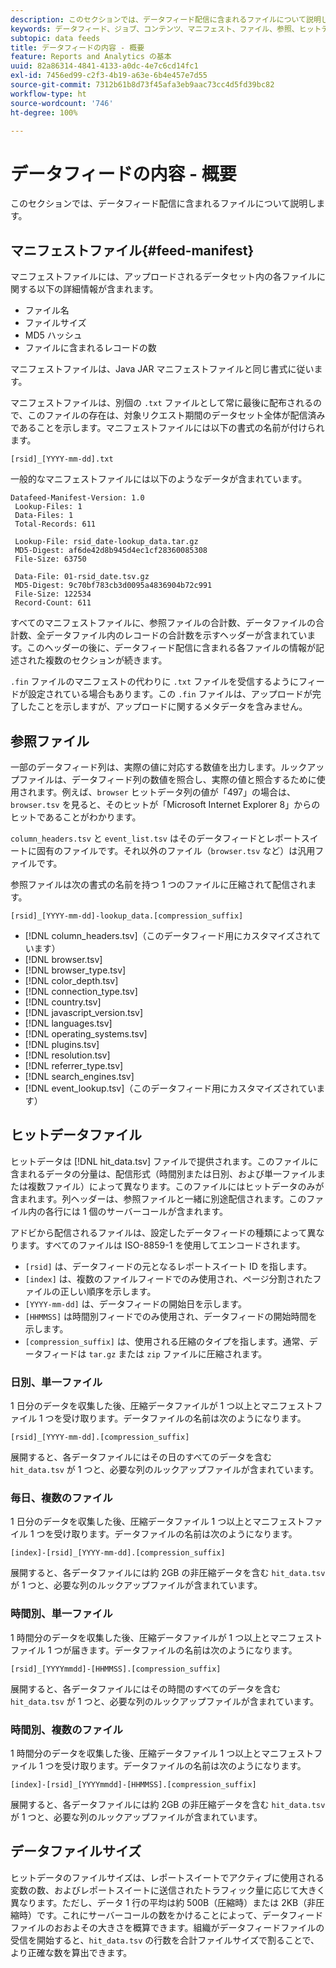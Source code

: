 ```yaml
---
description: このセクションでは、データフィード配信に含まれるファイルについて説明します。
keywords: データフィード、ジョブ、コンテンツ、マニフェスト、ファイル、参照、ヒットデータ、配信コンテンツ
subtopic: data feeds
title: データフィードの内容 - 概要
feature: Reports and Analytics の基本
uuid: 82a86314-4841-4133-a0dc-4e7c6cd14fc1
exl-id: 7456ed99-c2f3-4b19-a63e-6b4e457e7d55
source-git-commit: 7312b61b8d73f45afa3eb9aac73cc4d5fd39bc82
workflow-type: ht
source-wordcount: '746'
ht-degree: 100%

---
```


# データフィードの内容 - 概要

このセクションでは、データフィード配信に含まれるファイルについて説明します。

## マニフェストファイル{#feed-manifest}

マニフェストファイルには、アップロードされるデータセット内の各ファイルに関する以下の詳細情報が含まれます。

* ファイル名
* ファイルサイズ
* MD5 ハッシュ
* ファイルに含まれるレコードの数

マニフェストファイルは、Java JAR マニフェストファイルと同じ書式に従います。

マニフェストファイルは、別個の `.txt` ファイルとして常に最後に配布されるので、このファイルの存在は、対象リクエスト期間のデータセット全体が配信済みであることを示します。マニフェストファイルには以下の書式の名前が付けられます。

```text
[rsid]_[YYYY-mm-dd].txt
```

一般的なマニフェストファイルには以下のようなデータが含まれています。

```text
Datafeed-Manifest-Version: 1.0
 Lookup-Files: 1
 Data-Files: 1
 Total-Records: 611

 Lookup-File: rsid_date-lookup_data.tar.gz
 MD5-Digest: af6de42d8b945d4ec1cf28360085308
 File-Size: 63750

 Data-File: 01-rsid_date.tsv.gz
 MD5-Digest: 9c70bf783cb3d0095a4836904b72c991
 File-Size: 122534
 Record-Count: 611
```

すべてのマニフェストファイルに、参照ファイルの合計数、データファイルの合計数、全データファイル内のレコードの合計数を示すヘッダーが含まれています。このヘッダーの後に、データフィード配信に含まれる各ファイルの情報が記述された複数のセクションが続きます。

`.fin` ファイルのマニフェストの代わりに `.txt` ファイルを受信するようにフィードが設定されている場合もあります。この `.fin` ファイルは、アップロードが完了したことを示しますが、アップロードに関するメタデータを含みません。

## 参照ファイル

一部のデータフィード列は、実際の値に対応する数値を出力します。ルックアップファイルは、データフィード列の数値を照合し、実際の値と照合するために使用されます。例えば、`browser` ヒットデータ列の値が「497」の場合は、`browser.tsv` を見ると、そのヒットが「Microsoft Internet Explorer 8」からのヒットであることがわかります。

`column_headers.tsv` と `event_list.tsv` はそのデータフィードとレポートスイートに固有のファイルです。それ以外のファイル（`browser.tsv` など）は汎用ファイルです。

参照ファイルは次の書式の名前を持つ 1 つのファイルに圧縮されて配信されます。

```text
[rsid]_[YYYY-mm-dd]-lookup_data.[compression_suffix]
```

* [!DNL column_headers.tsv]（このデータフィード用にカスタマイズされています）
* [!DNL browser.tsv]
* [!DNL browser_type.tsv]
* [!DNL color_depth.tsv]
* [!DNL connection_type.tsv]
* [!DNL country.tsv]
* [!DNL javascript_version.tsv]
* [!DNL languages.tsv]
* [!DNL operating_systems.tsv]
* [!DNL plugins.tsv]
* [!DNL resolution.tsv]
* [!DNL referrer_type.tsv]
* [!DNL search_engines.tsv]
* [!DNL event_lookup.tsv]（このデータフィード用にカスタマイズされています）

## ヒットデータファイル

ヒットデータは [!DNL hit_data.tsv] ファイルで提供されます。このファイルに含まれるデータの分量は、配信形式（時間別または日別、および単一ファイルまたは複数ファイル）によって異なります。このファイルにはヒットデータのみが含まれます。列ヘッダーは、参照ファイルと一緒に別途配信されます。このファイル内の各行には 1 個のサーバーコールが含まれます。

アドビから配信されるファイルは、設定したデータフィードの種類によって異なります。すべてのファイルは ISO-8859-1 を使用してエンコードされます。

* `[rsid]` は、データフィードの元となるレポートスイート ID を指します。
* `[index]` は、複数のファイルフィードでのみ使用され、ページ分割されたファイルの正しい順序を示します。
* `[YYYY-mm-dd]` は、データフィードの開始日を示します。
* `[HHMMSS]` は時間別フィードでのみ使用され、データフィードの開始時間を示します。
* `[compression_suffix]` は、使用される圧縮のタイプを指します。通常、データフィードは `tar.gz` または `zip` ファイルに圧縮されます。

### 日別、単一ファイル

1 日分のデータを収集した後、圧縮データファイルが 1 つ以上とマニフェストファイル 1 つを受け取ります。データファイルの名前は次のようになります。

`[rsid]_[YYYY-mm-dd].[compression_suffix]`

展開すると、各データファイルにはその日のすべてのデータを含む `hit_data.tsv` が 1 つと、必要な列のルックアップファイルが含まれています。

### 毎日、複数のファイル

1 日分のデータを収集した後、圧縮データファイル 1 つ以上とマニフェストファイル 1 つを受け取ります。データファイルの名前は次のようになります。

`[index]-[rsid]_[YYYY-mm-dd].[compression_suffix]`

展開すると、各データファイルには約 2GB の非圧縮データを含む `hit_data.tsv` が 1 つと、必要な列のルックアップファイルが含まれています。

### 時間別、単一ファイル

1 時間分のデータを収集した後、圧縮データファイルが 1 つ以上とマニフェストファイル 1 つが届きます。データファイルの名前は次のようになります。

`[rsid]_[YYYYmmdd]-[HHMMSS].[compression_suffix]`

展開すると、各データファイルにはその時間のすべてのデータを含む `hit_data.tsv` が 1 つと、必要な列のルックアップファイルが含まれています。

### 時間別、複数のファイル

1 時間分のデータを収集した後、圧縮データファイル 1 つ以上とマニフェストファイル 1 つを受け取ります。データファイルの名前は次のようになります。

`[index]-[rsid]_[YYYYmmdd]-[HHMMSS].[compression_suffix]`

展開すると、各データファイルには約 2GB の非圧縮データを含む `hit_data.tsv` が 1 つと、必要な列のルックアップファイルが含まれています。

## データファイルサイズ

ヒットデータのファイルサイズは、レポートスイートでアクティブに使用される変数の数、およびレポートスイートに送信されたトラフィック量に応じて大きく異なります。ただし、データ 1 行の平均は約 500B（圧縮時）または 2KB（非圧縮時）です。これにサーバーコールの数をかけることによって、データフィードファイルのおおよその大きさを概算できます。組織がデータフィードファイルの受信を開始すると、`hit_data.tsv` の行数を合計ファイルサイズで割ることで、より正確な数を算出できます。
